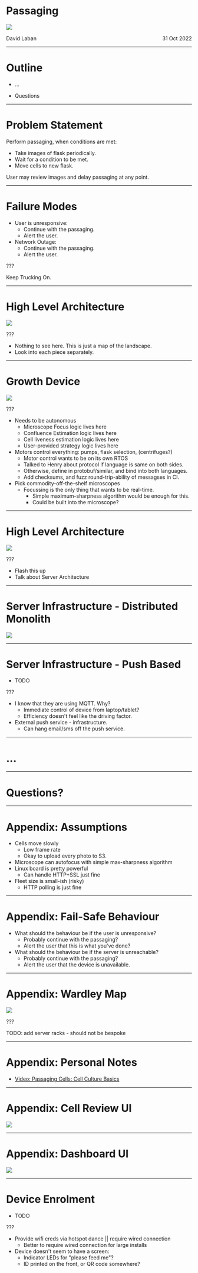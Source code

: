 # Passaging

![](./title.excalidraw.png)

<span style="display: flex">
  <span>David Laban</span>
  <span style="flex-grow: 1"> </span>
  <span>31 Oct 2022</span>
</span>

---

# Outline

- ...

- Questions

---

# Problem Statement

Perform passaging, when conditions are met:

* Take images of flask periodically.
* Wait for a condition to be met.
* Move cells to new flask.

User may review images and delay passaging at any point.

---

# Failure Modes

* User is unresponsive:
  * Continue with the passaging.
  * Alert the user.
* Network Outage:
  * Continue with the passaging.
  * Alert the user.

???

Keep Trucking On.

---

# High Level Architecture

![](./high-level.excalidraw.png)

???

* Nothing to see here. This is just a map of the landscape.
* Look into each piece separately.

---

# Growth Device

![](./growth-device.excalidraw.png)

???

* Needs to be autonomous
  * Microscope Focus logic lives here
  * Confluence Estimation logic lives here
  * Cell liveness estimation logic lives here
  * User-provided strategy logic lives here
* Motors control everything: pumps, flask selection, (centrifuges?)
  * Motor control wants to be on its own RTOS
  * Talked to Henry about protocol if language is same on both sides.
  * Otherwise, define in protobuf/similar, and bind into both languages.
  * Add checksums, and fuzz round-trip-ability of messagses in CI.
* Pick commodity-off-the-shelf microscopes
  * Focussing is the only thing that wants to be real-time.
    * Simple maximum-sharpness algorithm would be enough for this.
    * Could be built into the microscope?

---

# High Level Architecture

![](./high-level.excalidraw.png)

???

* Flash this up
* Talk about Server Architecture

---

# Server Infrastructure - Distributed Monolith

![](./server-infrastructure.excalidraw.png)

---

# Server Infrastructure - Push Based

* TODO

???

* I know that they are using MQTT. Why?
  * Immediate control of device from laptop/tablet?
  * Efficiency doesn't feel like the driving factor.
* External push service - infrastructure.
  * Can hang email/sms off the push service.


---

# ...

---

# Questions?


---

# Appendix: Assumptions

* Cells move slowly
  * Low frame rate
  * Okay to upload every photo to S3.
* Microscope can autofocus with simple max-sharpness algorithm
* Linux board is pretty powerful
  * Can handle HTTP+SSL just fine
* Fleet size is small-ish (risky)
  * HTTP polling is just fine

---

# Appendix: Fail-Safe Behaviour

* What should the behaviour be if the user is unresponsive?
  * Probably continue with the passaging?
  * Alert the user that this is what you've done?
* What should the behaviour be if the server is unreachable?
  * Probably continue with the passaging?
  * Alert the user that the device is unavailable.


---

# Appendix: Wardley Map

![](./wardley-map.excalidraw.png)

???

TODO: add server racks - should not be bespoke

---

# Appendix: Personal Notes

* [Video: Passaging Cells: Cell Culture Basics](https://www.youtube.com/watch?v=CMRKKl9XSDU)

---

# Appendix: Cell Review UI

![](./ui.png)

---

# Appendix: Dashboard UI

![](./dashboard.png)

---

# Device Enrolment

* TODO

???

* Provide wifi creds via hotspot dance || require wired connection
  * Better to require wired connection for large installs
* Device doesn't seem to have a screen:
  * Indicator LEDs for "please feed me"?
  * ID printed on the front, or QR code somewhere?
